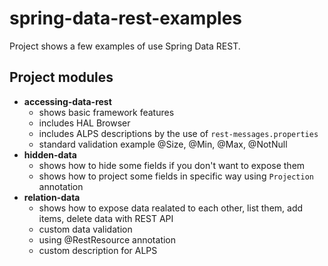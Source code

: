# spring-data-rest-examples
Project shows a few examples of use Spring Data REST.

## Project modules
* **accessing-data-rest**
    + shows basic framework features
    + includes HAL Browser
    + includes ALPS descriptions by the use of `rest-messages.properties`
    + standard validation example @Size, @Min, @Max, @NotNull
* **hidden-data**
    + shows how to hide some fields if you don't want to expose them
    + shows how to project some fields in specific way using `Projection` annotation
* **relation-data**
    + shows how to expose data realated to each other, list them, add items, delete data with REST API
    + custom data validation
    + using @RestResource annotation
    + custom description for ALPS
